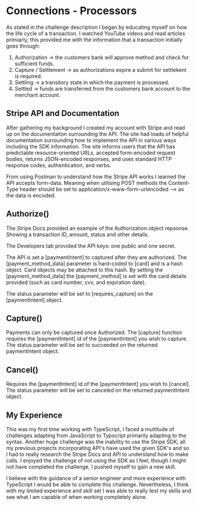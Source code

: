 # Connections - Processors

As stated in the challenge description I began by educating myself on how the life cycle of a transaction. I watched YouTube videos and read articles primiarly, this provided me with the information that a transaction initially goes through:

1. Authorization -> the customers bank will approve method and check for sufficient funds.
2. Capture / Settlement -> as authorizations expire a submit for settlekent is required.
3. Settling -> a transitory state in which the payment is processed.
4. Settled -> funds are transferred from the customers bank account to the merchant account.

## Stripe API and Documentation

After gathering my background I created my account with Stripe and read up on the documentaiton surrounding the API. The site had loads of helpful documentation surrounding how to implement the API in various ways including the SDK information.
The site informs users that the API has predictable resource-oriented URLs, accepted form-encoded request bodies, returns JSON-encoded responses, and uses standard HTTP response codes, authentication, and verbs.

From using Postman to understand how the Stripe API works I learned the API accepts form-data. Meaning when utilising POST methods the Content-Type header should be set to application/x-www-form-urlencoded --> as the data is encoded.

## Authorize()

The Stripe Docs provided an example of the Authorization object repsonse. Showing a transaction ID, amount, status and other details.

The Developers tab provided the API keys: one public and one secret.

The API is set a [paymentIntent] to captured after they are authorized.
The [payment_method_data] parameter is hard-coded to [card] and is a hash object. Card objects may be attached to this hash.
By setting the [payment_method_data] the [payment_method] is set with the card details provided (such as card number, cvv, and expiration date).

The status parameter will be set to [requires_capture] on the [paymentIntent] object.

## Capture()

Payments can only be captured once Authorized.
The [capture] function requires the [paymentIntent] id of the [paymentIntent] you wish to capture.
The status parameter will be set to succeeded on the returned paymentIntent object.

## Cancel()

Requires the [paymentIntent] id of the [paymentIntent] you wish to [cancel].
The status parameter will be set to canceled on the returned paymentIntent object.

## My Experience

This was my first time working with TypeScript, I faced a multitude of challenges adapting from JavaScript to Typscript primarily adapting to the syntax. Another huge challenge was the inability to use the Stripe SDK, all my previous projects incorporating API's have used the given SDK's and so I had to really research the Stripe Docs and API to understand how to make calls. I enjoyed the challenge of not using the SDK as I feel, though I might not have completed the challenge, I pushed myself to gain a new skill.

I believe with the guidance of a senior engineer and more experience with TypeScript I would be able to complete this challenge. Nevertheless, I think with my limited experience and skill set I was able to really test my skills and see what I am capable of when working completely alone.
